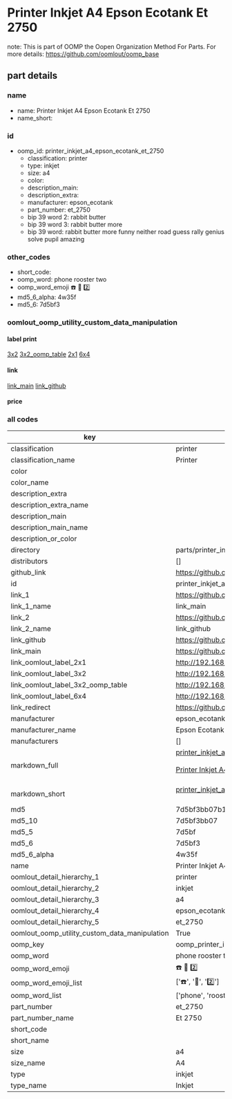 # Printer Inkjet A4 Epson Ecotank Et 2750  

note: This is part of OOMP the Oopen Organization Method For Parts. For more details: https://github.com/oomlout/oomp_base

##  part details
  







### name
* name: Printer Inkjet A4 Epson Ecotank Et 2750
* name_short: 
### id
* oomp_id: printer_inkjet_a4_epson_ecotank_et_2750
  * classification: printer
  * type: inkjet
  * size: a4
  * color: 
  * description_main: 
  * description_extra: 
  * manufacturer: epson_ecotank
  * part_number: et_2750
  * bip 39 word 2: rabbit butter
  * bip 39 word 3: rabbit butter more
  * bip 39 word: rabbit butter more funny neither road guess rally genius solve pupil amazing

### other_codes
* short_code: 
* oomp_word: phone rooster two
* oomp_word_emoji :phone: :rooster: :two:
* md5_6_alpha: 4w35f
* md5_6: 7d5bf3






### oomlout_oomp_utility_custom_data_manipulation
#### label print
[3x2](http://192.168.1.245:1112/?label=oomp%204w35f)
[3x2_oomp_table](http://192.168.1.108:1112/?label=oomp%204w35f)
[2x1](http://192.168.1.242:1112/?label=oomp%204w35f)
[6x4](http://192.168.1.55:1112/?label=oomp%204w35f)    

#### link

[link_main](https://github.com/oomlout/oomlout_oomp_version_1_messy/tree/main/parts/printer_inkjet_a4_epson_ecotank_et_2750) [link_github](https://github.com/oomlout/oomlout_oomp_version_1_messy/tree/main/parts/printer_inkjet_a4_epson_ecotank_et_2750)                             

#### price







### all codes 
| key | value |  
| --- | --- |  
| classification | printer |  
| classification_name | Printer |  
| color |  |  
| color_name |  |  
| description_extra |  |  
| description_extra_name |  |  
| description_main |  |  
| description_main_name |  |  
| description_or_color |   |  
| directory | parts/printer_inkjet_a4_epson_ecotank_et_2750 |  
| distributors | [] |  
| github_link | https://github.com/oomlout/oomlout_oomp_part_src/tree/main/parts/printer_inkjet_a4_epson_ecotank_et_2750 |  
| id | printer_inkjet_a4_epson_ecotank_et_2750 |  
| link_1 | https://github.com/oomlout/oomlout_oomp_version_1_messy/tree/main/parts/printer_inkjet_a4_epson_ecotank_et_2750 |  
| link_1_name | link_main |  
| link_2 | https://github.com/oomlout/oomlout_oomp_version_1_messy/tree/main/parts/printer_inkjet_a4_epson_ecotank_et_2750 |  
| link_2_name | link_github |  
| link_github | https://github.com/oomlout/oomlout_oomp_version_1_messy/tree/main/parts/printer_inkjet_a4_epson_ecotank_et_2750 |  
| link_main | https://github.com/oomlout/oomlout_oomp_version_1_messy/tree/main/parts/printer_inkjet_a4_epson_ecotank_et_2750 |  
| link_oomlout_label_2x1 | http://192.168.1.242:1112/?label=oomp%204w35f |  
| link_oomlout_label_3x2 | http://192.168.1.245:1112/?label=oomp%204w35f |  
| link_oomlout_label_3x2_oomp_table | http://192.168.1.108:1112/?label=oomp%204w35f |  
| link_oomlout_label_6x4 | http://192.168.1.55:1112/?label=oomp%204w35f |  
| link_redirect | https://github.com/oomlout/oomlout_oomp_version_1_messy/tree/main/parts/printer_inkjet_a4_epson_ecotank_et_2750 |  
| manufacturer | epson_ecotank |  
| manufacturer_name | Epson Ecotank |  
| manufacturers | [] |  
| markdown_full | [printer_inkjet_a4_epson_ecotank_et_2750](none)<br>[](none)<br>[Printer Inkjet A4 Epson Ecotank Et 2750](none)<br><br> |  
| markdown_short | [printer_inkjet_a4_epson_ecotank_et_2750](none)<br><br> |  
| md5 | 7d5bf3bb07b14ceeebca15e31f87d581 |  
| md5_10 | 7d5bf3bb07 |  
| md5_5 | 7d5bf |  
| md5_6 | 7d5bf3 |  
| md5_6_alpha | 4w35f |  
| name | Printer Inkjet A4 Epson Ecotank Et 2750 |  
| oomlout_detail_hierarchy_1 | printer |  
| oomlout_detail_hierarchy_2 | inkjet |  
| oomlout_detail_hierarchy_3 | a4 |  
| oomlout_detail_hierarchy_4 | epson_ecotank |  
| oomlout_detail_hierarchy_5 | et_2750 |  
| oomlout_oomp_utility_custom_data_manipulation | True |  
| oomp_key | oomp_printer_inkjet_a4_epson_ecotank_et_2750 |  
| oomp_word | phone rooster two |  
| oomp_word_emoji | :phone: :rooster: :two: |  
| oomp_word_emoji_list | [':phone:', ':rooster:', ':two:'] |  
| oomp_word_list | ['phone', 'rooster', 'two'] |  
| part_number | et_2750 |  
| part_number_name | Et 2750 |  
| short_code |  |  
| short_name |  |  
| size | a4 |  
| size_name | A4 |  
| type | inkjet |  
| type_name | Inkjet |  
